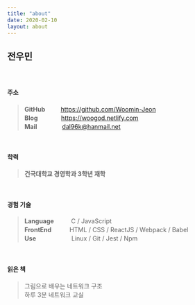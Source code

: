 ```yaml
---
title: "about"
date: 2020-02-10
layout: about
---
```


## 전우민

### 

<br>

#### 주소

> **GitHub** 　　 <https://github.com/Woomin-Jeon>  
**Blog** 　 　　 <https://woogod.netlify.com>  
**Mail** 　 　 　 <dal96k@hanmail.net>  

<br>

#### 학력

> **건국대학교 경영학과 3학년 재학**  

<br>

#### 경험 기술

> **Language** 　 　 C / JavaScript  
**FrontEnd**　　　HTML / CSS / ReactJS / Webpack / Babel  
**Use** 　　　 　　 Linux / Git / Jest / Npm  

<br>

#### 읽은 책

> 그림으로 배우는 네트워크 구조  
하루 3분 네트워크 교실
  
